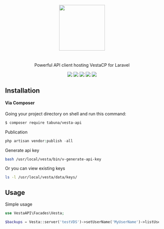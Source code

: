 <p align="center">
<img width="150"  src="https://cloud.githubusercontent.com/assets/5102591/25568951/b69285b4-2e15-11e7-9bd1-c91a04fb7f97.png">
</p>


#
<p align="center">
Powerful API client hosting VestaCP for Laravel
</p>

<p align="center">
<a href="https://codeclimate.com/github/tabuna/VestaAPI"><img src="https://codeclimate.com/github/tabuna/VestaAPI/badges/gpa.svg" /></a>
<a href="https://styleci.io/repos/89877448"><img src="https://styleci.io/repos/89877448/shield?branch=master"/></a>
<a href="https://packagist.org/packages/tabuna/vesta-api"><img src="https://poser.pugx.org/tabuna/vesta-api/v/stable"/></a>
<a href="https://packagist.org/packages/tabuna/vesta-api"><img src="https://poser.pugx.org/tabuna/vesta-api/downloads"/></a>
<a href="https://packagist.org/packages/tabuna/vesta-api"><img src="https://poser.pugx.org/tabuna/vesta-api/license"/></a>
</p>


## Installation


#### Via Composer

Going your project directory on shell and run this command: 

```sh
$ composer require tabuna/vesta-api
```

Publication
```php
php artisan vendor:publish -all
```

Generate api key

```bash
bash /usr/local/vesta/bin/v-generate-api-key
```
Or you can view existing keys

```sh
ls -l /usr/local/vesta/data/keys/
```

## Usage

	
Simple usage
```php
use VestaAPI\Facades\Vesta;

$backups = Vesta::server('testVDS')->setUserName('MyUserName')->listUserBackups($userThatUWantView);


